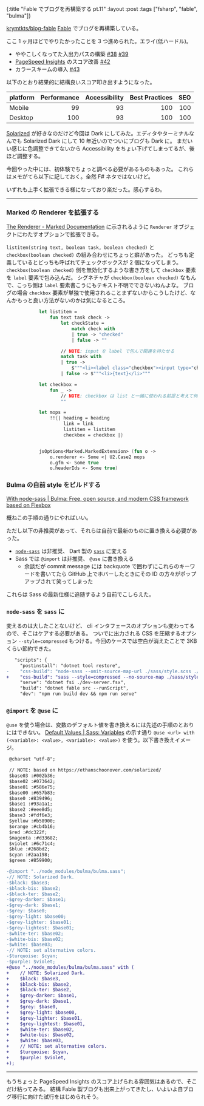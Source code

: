 {:title "Fable でブログを再構築する pt.11"
:layout :post
:tags ["fsharp", "fable", "bulma"]}

[krymtkts/blog-fable](https://github.com/krymtkts/blog-fable) [Fable](https://fable.io/) でブログを再構築している。

ここ 1 ヶ月ほどでやりたかったことを 3 つ進められた。エライ(低ハードル)。

- ややこしくなってた入出力パスの構築 [#38](https://github.com/krymtkts/blog-fable/pull/38) [#39](https://github.com/krymtkts/blog-fable/pull/39)
- [PageSpeed Insights](https://pagespeed.web.dev/analysis/https-krymtkts-github-io-blog-fable/vfo1picz8u?form_factor=mobile) のスコア改善 [#42](https://github.com/krymtkts/blog-fable/pull/42)
- カラースキームの導入 [#43](https://github.com/krymtkts/blog-fable/pull/43)

以下のとおり結果的に結構良いスコア叩き出すようになった。

| platform | Performance | Accessibility | Best Practices | SEO |
| -------- | ----------: | ------------: | -------------: | --: |
| Mobile   |          99 |            93 |            100 | 100 |
| Desktop  |         100 |            93 |            100 | 100 |

[Solarized](https://ethanschoonover.com/solarized/) が好きなのだけど今回は Dark にしてみた。エディタやターミナルなんでも Solarized Dark にして 10 年近いのでついにブログも Dark に。
まだいい感じに色調整できてないから Accessibility をちょい下げてしまってるが、後ほど調整する。

今回やった中には、初体験でちょっと調べる必要があるものもあった。
これらはメモがてら以下に記しておく。全然 F# ネタではないけど。

いずれも上手く拡張できる様になっており楽だった。感心するわ。

---

### Marked の Renderer を拡張する

[The Renderer - Marked Documentation](https://marked.js.org/using_pro#renderer) に示されるように `Renderer` オブジェクトにわたすオプションで拡張できる。

`listitem(string text, boolean task, boolean checked)` と `checkbox(boolean checked)` の組み合わせにちょっと癖があった。
どっちも定義しているとどっちも呼ばれてチェックボックスが 2 個になってしまう。
`checkbox(boolean checked)` 側を無効化するような書き方をして `checkbox` 要素を `label` 要素で包み込んだ。
シグネチャが `checkbox(boolean checked)` なもんで、こっち側は `label` 要素書こうにもテキスト不明でできないねんよな。
ブログの場合 `checkbox` 要素が単独で使用されることまずないからこうしたけど、なんかもっと良い方法がないのかは気になるところ。

```fsharp
            let listitem =
                fun text task check ->
                    let checkState =
                        match check with
                        | true -> "checked"
                        | false -> ""

                    // NOTE: input を label で包んで関連を持たせる
                    match task with
                    | true ->
                        $"""<li><label class="checkbox"><input type="checkbox" class="checkbox" disabled {checkState} />{text}</label></li>"""
                    | false -> $"""<li>{text}</li>"""

            let checkbox =
                fun _ ->
                    // NOTE: checkbox は list と一緒に使われる前提と考えて何も返さない
                    ""

            let mops =
                !!{| heading = heading
                     link = link
                     listitem = listitem
                     checkbox = checkbox |}


            jsOptions<Marked.MarkedExtension> (fun o ->
                o.renderer <- Some <| U2.Case2 mops
                o.gfm <- Some true
                o.headerIds <- Some true)
```

### Bulma の自前 style をビルドする

[With node-sass | Bulma: Free, open source, and modern CSS framework based on Flexbox](https://bulma.io/documentation/customize/with-node-sass/)

概ねこの手順の通りにやればいい。

ただし以下の非推奨があって、それらは自前で最新のものに置き換える必要があった。

- [`node-sass`](https://www.npmjs.com/package/node-sass) は非推奨、 Dart 製の [`sass`](https://www.npmjs.com/package/sass) に変える
- Sass では `@import` は非推奨、 `@use` に書き換える
  - 余談だが commit message には backquote で囲わずにこれらのキーワードを書いてたら GitHub 上でホバーしたときにその ID の方々がポップアップされて笑ってしまった

これらは Sass の最新仕様に追随するよう自前でこしらえた。

### `node-sass` を `sass` に

変えるのは大したことないけど、 cli インタフェースのオプションも変わってるので、そこはケアする必要がある。
ついでに出力される CSS を圧縮するオプション `--style=compressed` もつける。今回のケースでは空白が消えたことで 3KB くらい節約できた。

```patch
   "scripts": {
     "postinstall": "dotnet tool restore",
-    "css-build": "node-sass --omit-source-map-url ./sass/style.scss ./docs/blog-fable/css/style.css",
+    "css-build": "sass --style=compressed --no-source-map ./sass/style.scss ./docs/blog-fable/css/style.css",
     "serve": "dotnet fsi ./dev-server.fsx",
     "build": "dotnet fable src --runScript",
     "dev": "npm run build dev && npm run serve"
```

### `@import` を `@use` に

`@use` を使う場合は、変数のデフォルト値を書き換えるには先述の手順のとおりにはできない。
[Default Values | Sass: Variables](https://sass-lang.com/documentation/variables/#default-values) の示す通り `@use <url> with (<variable>: <value>, <variable>: <value>)` を使う。以下書き換えイメージ。

```patch
 @charset "utf-8";

 // NOTE: based on https://ethanschoonover.com/solarized/
 $base03 :#002b36;
 $base02 :#073642;
 $base01 :#586e75;
 $base00 :#657b83;
 $base0 :#839496;
 $base1 :#93a1a1;
 $base2 :#eee8d5;
 $base3 :#fdf6e3;
 $yellow :#b58900;
 $orange :#cb4b16;
 $red :#dc322f;
 $magenta :#d33682;
 $violet :#6c71c4;
 $blue :#268bd2;
 $cyan :#2aa198;
 $green :#859900;

-@import "../node_modules/bulma/bulma.sass";
-// NOTE: Solarized Dark.
-$black: $base3;
-$black-bis: $base2;
-$black-ter: $base2;
-$grey-darker: $base1;
-$grey-dark: $base1;
-$grey: $base0;
-$grey-light: $base00;
-$grey-lighter: $base01;
-$grey-lightest: $base01;
-$white-ter: $base02;
-$white-bis: $base02;
-$white: $base03;
-// NOTE: set alternative colors.
-$turquoise: $cyan;
-$purple: $violet;
+@use "../node_modules/bulma/bulma.sass" with (
+    // NOTE: Solarized Dark.
+    $black: $base3,
+    $black-bis: $base2,
+    $black-ter: $base2,
+    $grey-darker: $base1,
+    $grey-dark: $base1,
+    $grey: $base0,
+    $grey-light: $base00,
+    $grey-lighter: $base01,
+    $grey-lightest: $base01,
+    $white-ter: $base02,
+    $white-bis: $base02,
+    $white: $base03,
+    // NOTE: set alternative colors.
+    $turquoise: $cyan,
+    $purple: $violet,
+);
```

---

もうちょっと PageSpeed Insights のスコア上げられる雰囲気はあるので、そこだけ粘ってみる。
結構 Fable 製ブログも出来上がってきたし、いよいよ自ブログ移行に向けた試行をはじめられそう。
